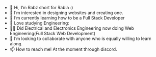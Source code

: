 - 👋 Hi, I’m Rabz short for Rabia :)
- 👀 I’m interested in designing websites and creating one.
- 🌱 I’m currently learning how to be a Full Stack Developer
- 🧡 Love studying Engineering:
- 👩‍🏫 Did Electrical and Electronics Engineering now doing Web Engineering(Full Stack Web Development)
- 💞️ I’m looking to collaborate with anyone who is equally willing to learn along.
- 📫 How to reach me! At the moment through discord. 


<!---
RabzTims-04/RabzTims-04 is a ✨ special ✨ repository because its `README.md` (this file) appears on your GitHub profile.
You can click the Preview link to take a look at your changes.
--->
